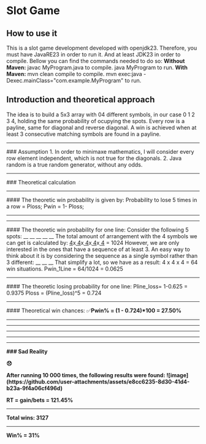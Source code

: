 # Slot Game
<h2>How to use it</h2>
This is a slot game development developed with openjdk23. Therefore, you must have JavaRE23 in order to run it. And at least JDK23 in order to compile. Bellow you can find the commands needed to do so:
<b>Without Maven:</b>
javac MyProgram.java to compile.
java MyProgram to run.
<b>With Maven:</b>
mvn clean compile to compile.
mvn exec:java -Dexec.mainClass="com.example.MyProgram" to run.

## Introduction and theoretical approach
The idea is to build a 5x3 array with 04 different symbols, in our case 0 1 2 3 4, holding the same probability of ocupying the spots. Every row is a payline, same for diagonal and reverse diagonal. A win 
is achieved when at least 3 consecutive matching symbols are found in a payline. 
<hr/>
### Assumption
1. In order to minimaxe mathematics, I will consider every row element independent, which is not true for the diagonals. 
2. Java random is a true random generator, without any odds.
<hr/>
### Theoretical calculation
<hr/>
#### The theoretic win probability is given by:
Probability to lose 5 times in a row =  Ploss;
Pwin = 1- Ploss;
<hr/>
<hr/>
#### The theoretic win probability for one line:
Consider the following 5 spots:  __ __ __ __ __ 
The total amount of arrangement with the 4 symbols we can get is calculated by: <u> 4</u>x<u> 4</u>x<u> 4</u>x<u> 4</u>x<u> 4</u>  = 1024
However, we are only interested in the ones that have a sequence of at least 3.
An easy way to think about it is by considering the sequence as a single symbol rather than 3 different:  __ __ __ 
That simplify a lot, so we have as a result: 4 x 4 x 4 = 64 win situations. 
Pwin_1Line = 64/1024 = 0.0625
<hr/>
#### The theoretic losing probability for one line: 
Pline_loss= 1-0.625 = 0.9375
Ploss = (Pline_loss)^5 = 0.724
<hr/>
#### Theoretical win chances: 
✅<b>Pwin%<b> = (1 - 0.724)*100 =  <b>27.50%<b>
 <hr/>
 <hr/>
 <hr/>
 <hr/>
 <hr/>
### Sad Reality    <p>😞</p>
After running 10 000 times, the following results were found:
![image](https://github.com/user-attachments/assets/e8cc6235-8d30-41d4-b23a-9f4a06cf496d)

<b>RT<b> = gain/bets = 121.45%
<hr/>
<b>Total wins<b>: 3127
<hr/>
<b>Win%<b> = 31%




